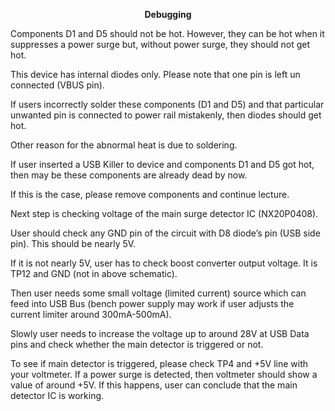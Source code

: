 <p align="center">
    <strong>Debugging</strong>
</p>
<p align="center">
    <strong></strong>
</p>
<p>
    Components D1 and D5 should not be hot. However, they can be hot when it
    suppresses a power surge but, without power surge, they should not get hot.
</p>
<p>
    This device has internal diodes only. Please note that one pin is left un
    connected (VBUS pin).
</p>
<p>
    If users incorrectly solder these components (D1 and D5) and that
    particular unwanted pin is connected to power rail mistakenly, then diodes
    should get hot.
</p>
<p>
    Other reason for the abnormal heat is due to soldering.
</p>
<p>
    If user inserted a USB Killer to device and components D1 and D5 got hot,
    then may be these components are already dead by now.
</p>
<p>
    If this is the case, please remove components and continue lecture.
</p>
<div>
</div>
<p>
    Next step is checking voltage of the main surge detector IC (NX20P0408).
</p>
<p>
    User should check any GND pin of the circuit with D8 diode’s pin (USB side
    pin). This should be nearly 5V.
</p>
<p>
    If it is not nearly 5V, user has to check boost converter output voltage.
    It is TP12 and GND (not in above schematic).
</p>
<p>
    Then user needs some small voltage (limited current) source which can feed
    into USB Bus (bench power supply may work if user adjusts the current
    limiter around 300mA-500mA).
</p>
<p>
    Slowly user needs to increase the voltage up to around 28V at USB Data pins
    and check whether the main detector is triggered or not.
</p>
<p>
    To see if main detector is triggered, please check TP4 and +5V line with
    your voltmeter. If a power surge is detected, then voltmeter should show a
    value of around +5V. If this happens, user can conclude that the main
    detector IC is working.
</p>
